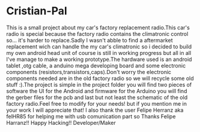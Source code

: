 # Cristian-Pal
This is a small project about my car's factory replacement radio.This car's radio is special because the factory radio contains the climatronic control so... it's harder to replace.Sadly I wasn't abble to find a aftermarket replacement wich can handle the my car's climatronic so i decided to build my own android head unit of course is still in working progress but all in all I've manage to make a working prototype.The hardware used is an android tablet ,otg cable, a anduino mega developing board  and some electronic components (resistors,transistors,caps).Don't worry the electronic components needed are in the old factory radio so we will recycle some old stuff :).The project is simple in the  project folder you will find two pieces of software the UI for the Android and firmware for the Arduino you will find the gerber files for the pcb and last but not least the schematic of the old factory radio.Feel free to modify for your needs! but if you mention me in your work I will appreciate that! I also thank the user Felipe Herranz aka felHR85 for helping me with usb comunication part so Thanks Felipe Harranz!! Happy Hacking!!
Developer/Maker
